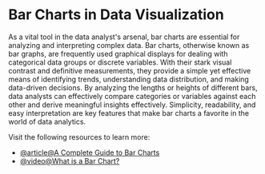 # Bar Charts in Data Visualization

As a vital tool in the data analyst's arsenal, bar charts are essential for analyzing and interpreting complex data. Bar charts, otherwise known as bar graphs, are frequently used graphical displays for dealing with categorical data groups or discrete variables. With their stark visual contrast and definitive measurements, they provide a simple yet effective means of identifying trends, understanding data distribution, and making data-driven decisions. By analyzing the lengths or heights of different bars, data analysts can effectively compare categories or variables against each other and derive meaningful insights effectively. Simplicity, readability, and easy interpretation are key features that make bar charts a favorite in the world of data analytics.

Visit the following resources to learn more:

- [@article@A Complete Guide to Bar Charts](https://www.atlassian.com/data/charts/bar-chart-complete-guide)
- [@video@What is a Bar Chart?](https://www.youtube.com/watch?v=WTVdncVCvKo)
